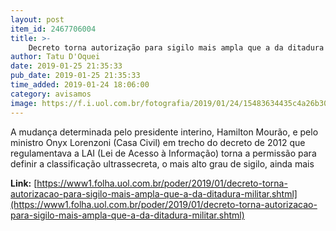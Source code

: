 ```yaml
---
layout: post
item_id: 2467706004
title: >-
    Decreto torna autorização para sigilo mais ampla que a da ditadura militar
author: Tatu D'Oquei
date: 2019-01-25 21:35:33
pub_date: 2019-01-25 21:35:33
time_added: 2019-01-24 18:06:00
category: avisamos
image: https://f.i.uol.com.br/fotografia/2019/01/24/15483634435c4a26b30e528_1548363443_3x2_rt.jpg
---
```


A mudança determinada pelo presidente interino, Hamilton Mourão, e pelo ministro Onyx Lorenzoni (Casa Civil) em trecho do decreto de 2012 que regulamentava a LAI (Lei de Acesso à Informação) torna a permissão para definir a classificação ultrassecreta, o mais alto grau de sigilo, ainda mais

**Link:** [https://www1.folha.uol.com.br/poder/2019/01/decreto-torna-autorizacao-para-sigilo-mais-ampla-que-a-da-ditadura-militar.shtml](https://www1.folha.uol.com.br/poder/2019/01/decreto-torna-autorizacao-para-sigilo-mais-ampla-que-a-da-ditadura-militar.shtml)

